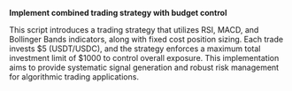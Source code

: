 **Implement combined trading strategy with budget control**

This script introduces a trading strategy that utilizes RSI, MACD, and Bollinger Bands indicators, along with fixed cost position sizing. Each trade invests $5 (USDT/USDC), and the strategy enforces a maximum total investment limit of $1000 to control overall exposure. This implementation aims to provide systematic signal generation and robust risk management for algorithmic trading applications.
